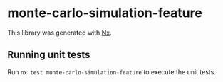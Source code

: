 # monte-carlo-simulation-feature

This library was generated with [Nx](https://nx.dev).

## Running unit tests

Run `nx test monte-carlo-simulation-feature` to execute the unit tests.
